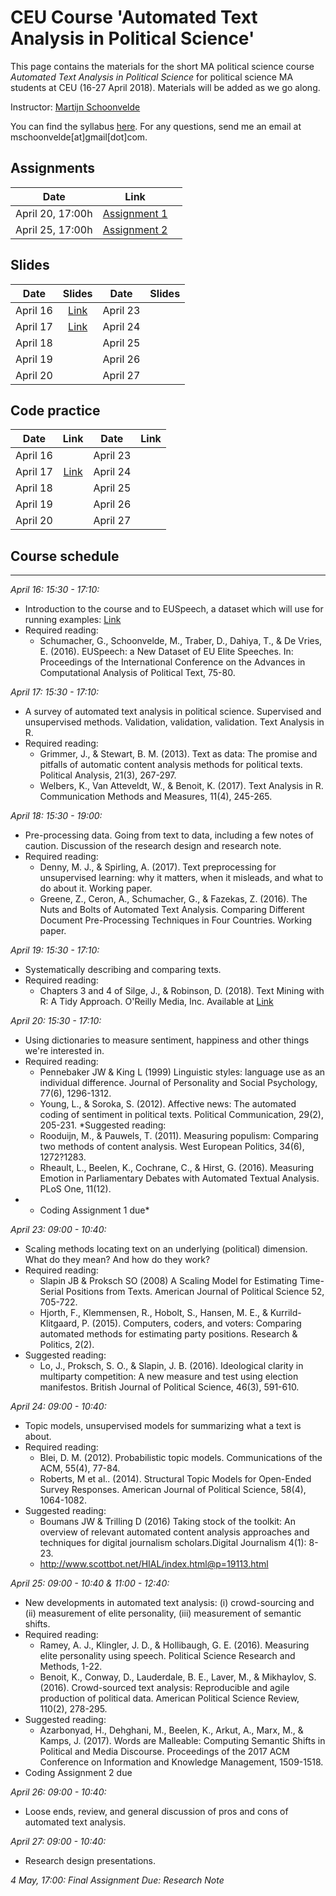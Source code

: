 # CEU Course 'Automated Text Analysis in Political Science'

This page contains the materials for the short MA political science course *Automated Text Analysis in Political Science* for political science MA students at CEU (16-27 April 2018). Materials will be added as we go along. 

Instructor: [Martijn Schoonvelde](http://mschoonvelde.com)

You can find the syllabus [here](Syllabus_CEU.pdf). For any questions, send me an email at mschoonvelde[at]gmail[dot]com.

## Assignments

| Date        | Link           |   |
| ------------- |:-------------:|  -------------:| 
| April  20, 17:00h   | [Assignment 1](Assignments/Assignment_1.zip) |
| April  25, 17:00h   | [Assignment 2]() | 

## Slides 
| Date        | Slides           |  Date        | Slides           | 
| ------------- |:-------------:| ------------- |:-------------:| 
| April  16   | [Link](Slides/Slides_April_16.pdf) | April  23   |  |
| April  17   | [Link](Slides/Slides_April_17.pdf) | April  24   |  |
| April  18   |  | April  25   |  |
| April  19   |  | April  26   | |
| April  20   |  | April  27   | |


## Code practice 
| Date        | Link           |  Date        | Link           | 
| ------------- |:-------------:| ------------- |:-------------:| 
| April  16   | | April  23   | |
| April  17   | [Link](https://cdn.rawgit.com/hjmschoonvelde/ceu_ata/1180d1eb/Code_Practice/String_Operations.html) | April  24   |  |
| April  18   | | April  25   |  |
| April  19   |  | April  26   |  |
| April  20   | | April  27   |  |

## Course schedule 
----

*April 16: 15:30 - 17:10:*

* Introduction to the course and to EUSpeech, a dataset which will use for running examples: [Link](https://dataverse.harvard.edu/dataverse/euspeech)
* Required reading:
	* Schumacher, G., Schoonvelde, M., Traber, D., Dahiya, T., & De Vries, E. (2016). EUSpeech: a New Dataset of EU Elite Speeches. In: Proceedings of the International Conference on the Advances in Computational Analysis of Political Text, 75-80.

*April 17: 15:30 - 17:10:*

* A survey of automated text analysis in political science. Supervised and unsupervised methods. Validation, validation, validation. Text Analysis in R. 
* Required reading:
	* Grimmer, J., & Stewart, B. M. (2013). Text as data: The promise and pitfalls of automatic content analysis methods for political texts. Political Analysis, 21(3), 267-297.
	* Welbers, K., Van Atteveldt, W., & Benoit, K. (2017). Text Analysis in R. Communication Methods and Measures, 11(4), 245-265.

*April 18: 15:30 - 19:00:*
* Pre-processing data. Going from text to data, including a few notes of caution. Discussion of the research design and research note. 
* Required reading:
	* Denny, M. J., & Spirling, A. (2017). Text preprocessing for unsupervised learning: why it matters, when it misleads, and what to do about it. Working paper.
	* Greene, Z., Ceron, A., Schumacher, G., & Fazekas, Z. (2016). The Nuts and Bolts of Automated Text Analysis. Comparing Different Document Pre-Processing Techniques in Four Countries. Working paper.

*April 19: 15:30 - 17:10:*
* Systematically describing and comparing texts.
* Required reading: 
	* Chapters 3 and 4 of Silge, J., & Robinson, D. (2018). Text Mining with R: A Tidy Approach. O'Reilly Media, Inc. Available at [Link](https://www.tidytextmining.com)

*April 20: 15:30 - 17:10:*
* Using dictionaries to measure sentiment, happiness and other things we're interested in.
* Required reading:
	* Pennebaker JW & King L (1999) Linguistic styles: language use as an individual difference. Journal of Personality and Social Psychology, 77(6), 1296-1312.
	*  Young, L., & Soroka, S. (2012). Affective news: The automated coding of sentiment in political texts. Political Communication, 29(2), 205-231.
*Suggested reading:
	* Rooduijn, M., & Pauwels, T. (2011). Measuring populism: Comparing two methods of content analysis. West European Politics, 34(6), 1272?1283.
	* Rheault, L., Beelen, K., Cochrane, C., & Hirst, G. (2016). Measuring Emotion in Parliamentary Debates with Automated Textual Analysis. PLoS One, 11(12).
* * Coding Assignment 1 due*
	
*April 23: 09:00 - 10:40:*
* Scaling methods locating text on an underlying (political) dimension. What do they mean? And how do they work?
* Required reading:
	* Slapin JB & Proksch SO (2008) A Scaling Model for Estimating Time-Serial Positions from Texts. American Journal of Political Science 52, 705-722.
	* Hjorth, F., Klemmensen, R., Hobolt, S., Hansen, M. E., & Kurrild-Klitgaard, P. (2015). Computers, coders, and voters: Comparing automated methods for estimating party positions. Research & Politics, 2(2).
* Suggested reading:
	* Lo, J., Proksch, S. O., & Slapin, J. B. (2016). Ideological clarity in multiparty competition: A new measure and test using election manifestos. British Journal of Political Science, 46(3), 591-610.
	
*April 24: 09:00 - 10:40:*
* Topic models, unsupervised models for summarizing what a text is about.
* Required reading:
	* Blei, D. M. (2012). Probabilistic topic models. Communications of the ACM, 55(4), 77-84.
	* Roberts, M et al.. (2014). Structural Topic Models for Open-Ended Survey Responses.
American Journal of Political Science, 58(4), 1064-1082. 
* Suggested reading:
	* Boumans JW & Trilling D (2016) Taking stock of the toolkit: An overview of relevant automated content analysis approaches and techniques for digital journalism scholars.Digital Journalism 4(1): 8-23.
	* http://www.scottbot.net/HIAL/index.html@p=19113.html

*April 25: 09:00 - 10:40 & 11:00 - 12:40:*
* New developments in automated text analysis: (i) crowd-sourcing and (ii) measurement of elite personality, (iii) measurement of semantic shifts.
* Required reading:
	* Ramey, A. J., Klingler, J. D., & Hollibaugh, G. E. (2016). Measuring elite personality using speech. Political Science Research and Methods, 1-22.
	* Benoit, K., Conway, D., Lauderdale, B. E., Laver, M., & Mikhaylov, S. (2016). Crowd-sourced text analysis: Reproducible and agile production of political data. American Political Science Review, 110(2), 278-295.
* Suggested reading:
	* Azarbonyad, H., Dehghani, M., Beelen, K., Arkut, A., Marx, M., & Kamps, J. (2017). Words are Malleable: Computing Semantic Shifts in Political and Media Discourse. Proceedings of the 2017 ACM Conference on Information and Knowledge Management, 1509-1518.
* Coding Assignment 2 due
	
	
*April 26: 09:00 - 10:40:*
* Loose ends, review, and general discussion of pros and cons of automated text analysis. 

*April 27: 09:00 - 10:40:*
* Research design presentations.

*4 May, 17:00: Final Assignment Due: Research Note*







